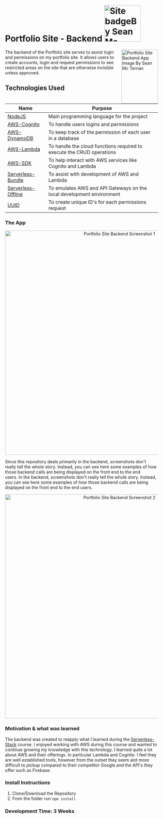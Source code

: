 # Portfolio Site - Backend <a href="https://github.com/SeanMcTernan" target="_blank"><img src="https://raw.githubusercontent.com/SeanMcTernan/SeanMcTernan/7c1dcc08830e2087866a9d06c1f37d7b431edf82/ReadMe_Images/ReadMe_Badge_Small.svg" alt="Site badgeBy Sean Mc Ternan" width="120"/></a>


<img src="https://raw.githubusercontent.com/SeanMcTernan/SeanMcTernan/940a359ef8a199aac0fe3e5cecaaef3d01e17542/ReadMe_Images/Portfolio_App/portfolio_app_backend.svg" align="right" alt="Portfolio Site Backend App Image By Sean Mc Ternan" width="120" height="178">


The backend of the Portfolio site serves to assist login and permissions on my portfolio site. It allows users to create accounts, login and request permissions to see restricted areas on the site that are otherwise invisible unless approved.


## Technologies Used
| Name                                                        | Purpose                                                                                                    |
| ----------------------------------------------------------- | ---------------------------------------------------------------------------------------------------------- |
| [NodeJS](https://nodejs.org/en/)         | Main programming language for the project |
| [AWS-Cognito](https://aws.amazon.com/cognito/)                      | To handle users logins and permissions |
| [AWS-DynamoDB](https://aws.amazon.com/dynamodb/)                      | To keep track of the permission of each user in a database |
| [AWS-Lambda](https://aws.amazon.com/lambda/)                      | To handle the cloud functions required to execute the CRUD operations |
| [AWS-SDK](https://www.npmjs.com/package/aws-sdk)                      | To help interact with AWS services like Cognito and Lambda |
| [Serverless-Bundle](https://www.npmjs.com/package/serverless-dotenv-plugin) | To assist with development of AWS and Lambda |
| [Serverless-Offline](https://www.npmjs.com/package/serverless-offline) | To emulates AWS and API Gateways on the local development environment  |
| [UUID](https://www.npmjs.com/package/uuid) | To create unique ID's for each permissions request  |

### The App

<p align="center">
  <img src="https://github.com/SeanMcTernan/SeanMcTernan/blob/master/ReadMe_Images/Portfolio_App/Portfolio-App-Sreenshot_1.png?raw=true" alt="Portfolio Site Backend Screenshot 1" width="738">
</p>

Since this repository deals primarily in the backend, screenshots don't really tell the whole story. Instead, you can see here some examples of how those backend calls are being displayed on the front end to the end users. In the backend, screenshots don't really tell the whole story. Instead, you can see here some examples of how those backend calls are being displayed on the front end to the end users. 

<p align="center">
  <img src="https://github.com/SeanMcTernan/SeanMcTernan/blob/master/ReadMe_Images/Portfolio_App/portfolio_site_sample_2.png?raw=true" alt="Portfolio Site Backend Screenshot 2" width="738">
</p>

### Motivation & what was learned

The backend was created to reapply what I learned during the [Serverless-Stack](https://serverless-stack.com/) course. I enjoyed working with AWS during this course and wanted to continue growing my knowledge with this technology. I learned quite a lot about AWS and their offerings. In particular Lambda and Cognito. I feel they are well established tools, however from the outset they seem alot more difficult to pickup compared to their competitor Google and the API's they offer such as Firebase. 

### Install Instructions

1. Clone/Download the Repository 
2. From the folder run `npm install`

### Development Time: 3 Weeks
